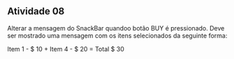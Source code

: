## Atividade 08

Alterar a mensagem do SnackBar quandoo botão BUY é pressionado.
Deve ser mostrado uma mensagem com os itens selecionados da seguinte forma:

Item 1 - $ 10 + Item 4 - $ 20 = Total $ 30
